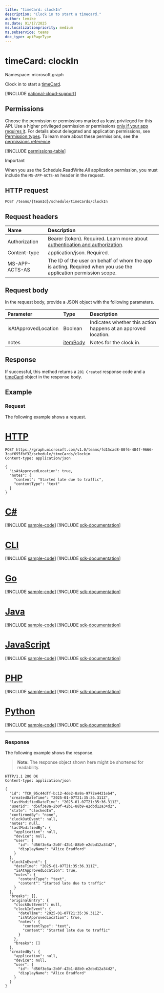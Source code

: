 ```yaml
---
title: "timeCard: clockIn"
description: "Clock in to start a timecard."
author: lemike
ms.date: 01/17/2025
ms.localizationpriority: medium
ms.subservice: teams
doc_type: apiPageType
---
```


# timeCard: clockIn

Namespace: microsoft.graph

Clock in to start a [timeCard](../resources/timeCard.md).

[!INCLUDE [national-cloud-support](../../includes/global-only.md)]

## Permissions

Choose the permission or permissions marked as least privileged for this API. Use a higher privileged permission or permissions [only if your app requires it](/graph/permissions-overview#best-practices-for-using-microsoft-graph-permissions). For details about delegated and application permissions, see [Permission types](/graph/permissions-overview#permission-types). To learn more about these permissions, see the [permissions reference](/graph/permissions-reference).

<!-- { "blockType": "permissions", "name": "timecard_clockin" } -->
[!INCLUDE [permissions-table](../includes/permissions/timecard-clockin-permissions.md)]

> [!IMPORTANT]
> When you use the Schedule.ReadWrite.All application permission, you must include the `MS-APP-ACTS-AS` header in the request.

## HTTP request

<!-- {
  "blockType": "ignored"
}
-->
```http
POST /teams/{teamId}/schedule/timeCards/clockIn
```

## Request headers

|Name|Description|
|:---|:---|
|Authorization|Bearer {token}. Required. Learn more about [authentication and authorization](/graph/auth/auth-concepts).|
| Content-type | application/json. Required.|
| MS-APP-ACTS-AS | The ID of the user on behalf of whom the app is acting. Required when you use the application permission scope. |

## Request body

In the request body, provide a JSON object with the following parameters.

|Parameter|Type|Description|
|:---|:---|:---|
|isAtApprovedLocation|Boolean|Indicates whether this action happens at an approved location.|
|notes|[itemBody](../resources/itembody.md)|Notes for the clock in.|

## Response

If successful, this method returns a `201 Created` response code and a [timeCard](../resources/timeCard.md) object in the response body.

## Example

### Request
The following example shows a request.

# [HTTP](#tab/http)
<!-- {
  "blockType": "request",
  "name": "timecardthis.clockin"
}
-->
``` http
POST https://graph.microsoft.com/v1.0/teams/fd15cad8-80f6-484f-9666-3caf695fbf32/schedule/timeCards/clockin
Content-type: application/json

{
  "isAtApprovedLocation": true,
  "notes": {
    "content": "Started late due to traffic",
    "contentType": "text"
  }
}
```

# [C#](#tab/csharp)
[!INCLUDE [sample-code](../includes/snippets/csharp/timecardthisclockin-csharp-snippets.md)]
[!INCLUDE [sdk-documentation](../includes/snippets/snippets-sdk-documentation-link.md)]

# [CLI](#tab/cli)
[!INCLUDE [sample-code](../includes/snippets/cli/timecardthisclockin-cli-snippets.md)]
[!INCLUDE [sdk-documentation](../includes/snippets/snippets-sdk-documentation-link.md)]

# [Go](#tab/go)
[!INCLUDE [sample-code](../includes/snippets/go/timecardthisclockin-go-snippets.md)]
[!INCLUDE [sdk-documentation](../includes/snippets/snippets-sdk-documentation-link.md)]

# [Java](#tab/java)
[!INCLUDE [sample-code](../includes/snippets/java/timecardthisclockin-java-snippets.md)]
[!INCLUDE [sdk-documentation](../includes/snippets/snippets-sdk-documentation-link.md)]

# [JavaScript](#tab/javascript)
[!INCLUDE [sample-code](../includes/snippets/javascript/timecardthisclockin-javascript-snippets.md)]
[!INCLUDE [sdk-documentation](../includes/snippets/snippets-sdk-documentation-link.md)]

# [PHP](#tab/php)
[!INCLUDE [sample-code](../includes/snippets/php/timecardthisclockin-php-snippets.md)]
[!INCLUDE [sdk-documentation](../includes/snippets/snippets-sdk-documentation-link.md)]

# [Python](#tab/python)
[!INCLUDE [sample-code](../includes/snippets/python/timecardthisclockin-python-snippets.md)]
[!INCLUDE [sdk-documentation](../includes/snippets/snippets-sdk-documentation-link.md)]

---


### Response

The following example shows the response.

>**Note:** The response object shown here might be shortened for readability.
<!-- {
  "blockType": "response",
  "truncated": true,
  "@odata.type": "microsoft.graph.timeCard"
} -->

```http
HTTP/1.1 200 OK
Content-type: application/json

{
  "id": "TCK_95c44dff-bc12-4de2-8a9a-9772e4421eb4",
  "createdDateTime": "2025-01-07T21:35:36.311Z",
  "lastModifiedDateTime": "2025-01-07T21:35:36.311Z",
  "userId": "d56f3e8a-2b0f-42b1-88b9-e2dbd12a34d2",
  "state": "clockedIn",
  "confirmedBy": "none",
  "clockOutEvent": null,
  "notes": null,
  "lastModifiedBy": {
    "application": null,
    "device": null,
    "user": {
      "id": "d56f3e8a-2b0f-42b1-88b9-e2dbd12a34d2",
      "displayName": "Alice Bradford"
    }
  },
  "clockInEvent": {
    "dateTime": "2025-01-07T21:35:36.311Z",
    "isAtApprovedLocation": true,
    "notes": {
      "contentType": "text",
      "content": "Started late due to traffic"
    }
  },
  "breaks": [],
  "originalEntry": {
    "clockOutEvent": null,
    "clockInEvent": {
      "dateTime": "2025-01-07T21:35:36.311Z",
      "isAtApprovedLocation": true,
      "notes": {
        "contentType": "text",
        "content": "Started late due to traffic"
      }
    },
    "breaks": []
  },
  "createdBy": {
    "application": null,
    "device": null,
    "user": {
      "id": "d56f3e8a-2b0f-42b1-88b9-e2dbd12a34d2",
      "displayName": "Alice Bradford"
    }
  }
}
```

